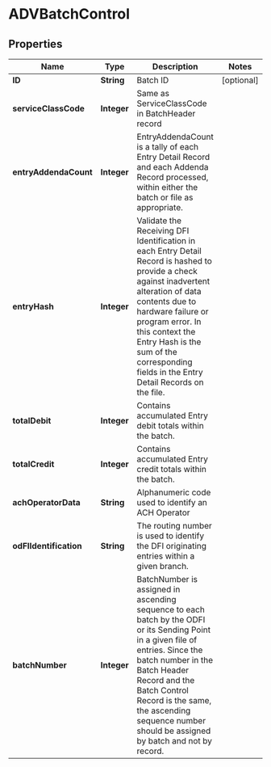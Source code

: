 # ADVBatchControl

## Properties
Name | Type | Description | Notes
------------ | ------------- | ------------- | -------------
**ID** | **String** | Batch ID |  [optional]
**serviceClassCode** | **Integer** | Same as ServiceClassCode in BatchHeader record | 
**entryAddendaCount** | **Integer** | EntryAddendaCount is a tally of each Entry Detail Record and each Addenda Record processed, within either the batch or file as appropriate. | 
**entryHash** | **Integer** | Validate the Receiving DFI Identification in each Entry Detail Record is hashed to provide a check against inadvertent alteration of data contents due to hardware failure or program error. In this context the Entry Hash is the sum of the corresponding fields in the Entry Detail Records on the file.  | 
**totalDebit** | **Integer** | Contains accumulated Entry debit totals within the batch. | 
**totalCredit** | **Integer** | Contains accumulated Entry credit totals within the batch. | 
**achOperatorData** | **String** | Alphanumeric code used to identify an ACH Operator | 
**odFIIdentification** | **String** | The routing number is used to identify the DFI originating entries within a given branch. | 
**batchNumber** | **Integer** | BatchNumber is assigned in ascending sequence to each batch by the ODFI or its Sending Point in a given file of entries. Since the batch number in the Batch Header Record and the Batch Control Record is the same, the ascending sequence number should be assigned by batch and not by record. | 
